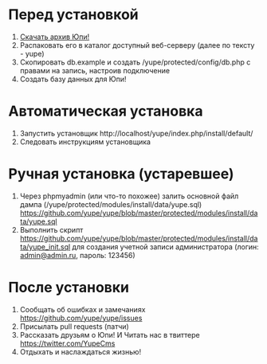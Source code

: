 # Перед установкой
1. [Скачать архив Юпи!](https://github.com/yupe/yupe/tarball/master) 
1. Распаковать его в каталог доступный веб-серверу (далее по тексту - yupe)
1. Скопировать db.example и создать /yupe/protected/config/db.php с правами на запись, настроив подключение
1. Создать базу данных для Юпи!

# Автоматическая установка
1. Запустить установщик http://localhost/yupe/index.php/install/default/
1. Следовать инструкциям установщика

# Ручная установка (устаревшее)
1. Через phpmyadmin (или что-то похожее) залить основной файл дампа (/yupe/protected/modules/install/data/yupe.sql) https://github.com/yupe/yupe/blob/master/protected/modules/install/data/yupe.sql
2. Выполнить скрипт https://github.com/yupe/yupe/blob/master/protected/modules/install/data/yupe_init.sql для создания учетной записи администратора (логин: admin@admin.ru, пароль: 123456)


# После установки
1. Сообщать об ошибках и замечаниях https://github.com/yupe/yupe/issues
1. Присылать pull requests (патчи)
1. Рассказать друзьям о Юпи! И Читать нас в твиттере https://twitter.com/YupeCms
1. Отдыхать и наслаждаться жизнью!